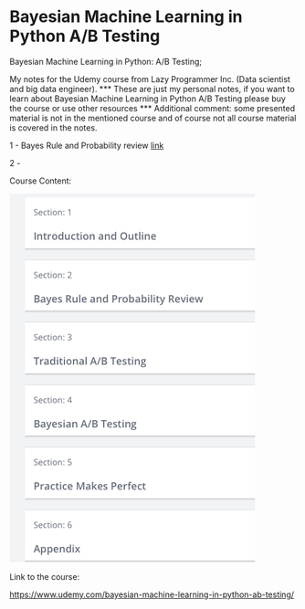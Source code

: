 # Bayesian Machine Learning in Python A/B Testing

Bayesian Machine Learning in Python: A/B Testing; 

My notes for the Udemy course from Lazy Programmer Inc. (Data scientist and big data engineer). 
*** These are just my personal notes, if you want to learn about Bayesian Machine Learning in Python A/B Testing 
please buy the course or use other resources ***
Additional comment: some presented material is not in the mentioned course and of course not all 
course material is covered in the notes.

1 - Bayes Rule and Probability review  [link](https://github.com/tpalczew/Bayesian-Machine-Learning-in-Python-A-B-Testing/blob/master/1%20-%20Bayes_Rule_and_Probability_review.ipynb)

2 - 


Course Content:

![Course Content](course_content.png)


Link to the course:

https://www.udemy.com/bayesian-machine-learning-in-python-ab-testing/


